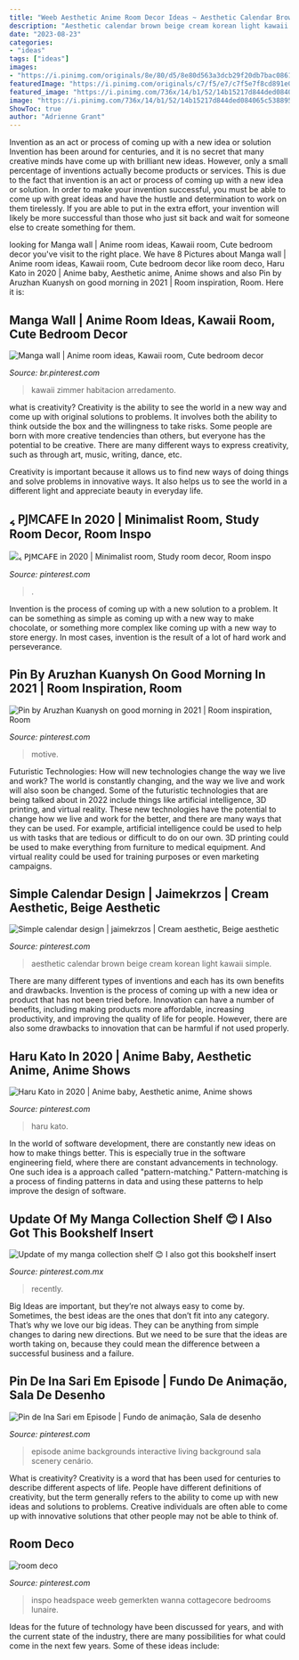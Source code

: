 ```yaml
---
title: "Weeb Aesthetic Anime Room Decor Ideas ~ Aesthetic Calendar Brown Beige Cream Korean Light Kawaii Simple"
description: "Aesthetic calendar brown beige cream korean light kawaii simple"
date: "2023-08-23"
categories:
- "ideas"
tags: ["ideas"]
images:
- "https://i.pinimg.com/originals/8e/80/d5/8e80d563a3dcb29f20db7bac0861f05a.jpg"
featuredImage: "https://i.pinimg.com/originals/c7/f5/e7/c7f5e7f8cd891e056e33552cc1b2633a.jpg"
featured_image: "https://i.pinimg.com/736x/14/b1/52/14b15217d844ded084065c538895a6a4.jpg"
image: "https://i.pinimg.com/736x/14/b1/52/14b15217d844ded084065c538895a6a4.jpg"
ShowToc: true
author: "Adrienne Grant"
---
```



Invention as an act or process of coming up with a new idea or solution
Invention has been around for centuries, and it is no secret that many creative minds have come up with brilliant new ideas. However, only a small percentage of inventions actually become products or services. This is due to the fact that invention is an act or process of coming up with a new idea or solution. In order to make your invention successful, you must be able to come up with great ideas and have the hustle and determination to work on them tirelessly. If you are able to put in the extra effort, your invention will likely be more successful than those who just sit back and wait for someone else to create something for them.

	

		
looking for Manga wall | Anime room ideas, Kawaii room, Cute bedroom decor you've visit to the right place. We have 8 Pictures about Manga wall | Anime room ideas, Kawaii room, Cute bedroom decor like room deco, Haru Kato in 2020 | Anime baby, Aesthetic anime, Anime shows and also Pin by Aruzhan Kuanysh on good morning in 2021 | Room inspiration, Room. Here it is:
		
    
## Manga Wall | Anime Room Ideas, Kawaii Room, Cute Bedroom Decor

<img loading=lazy src="https://i.pinimg.com/736x/a4/6a/b8/a46ab874be2dc395648b18d973055312.jpg" onerror="this.onerror=null;this.src='https://tse3.mm.bing.net/th?id=OIP.YKuIULYd1HyKaxSTBkZeiQHaN8&amp;pid=15.1';" alt="Manga wall | Anime room ideas, Kawaii room, Cute bedroom decor">

_Source: br.pinterest.com_

>kawaii zimmer habitacion arredamento. 

	

what is creativity?
Creativity is the ability to see the world in a new way and come up with original solutions to problems. It involves both the ability to think outside the box and the willingness to take risks.
Some people are born with more creative tendencies than others, but everyone has the potential to be creative. There are many different ways to express creativity, such as through art, music, writing, dance, etc.

Creativity is important because it allows us to find new ways of doing things and solve problems in innovative ways. It also helps us to see the world in a different light and appreciate beauty in everyday life.

    
## ៹ 𝖯𝖩𝖬𝖢𝖠𝖥𝖤 In 2020 | Minimalist Room, Study Room Decor, Room Inspo

<img loading=lazy src="https://i.pinimg.com/originals/8e/80/d5/8e80d563a3dcb29f20db7bac0861f05a.jpg" onerror="this.onerror=null;this.src='https://tse4.mm.bing.net/th?id=OIP.iAlV6Fp29NVxH3TeIZBP9gHaHa&amp;pid=15.1';" alt="៹ 𝖯𝖩𝖬𝖢𝖠𝖥𝖤 in 2020 | Minimalist room, Study room decor, Room inspo">

_Source: pinterest.com_

>. 

	

Invention is the process of coming up with a new solution to a problem. It can be something as simple as coming up with a new way to make chocolate, or something more complex like coming up with a new way to store energy. In most cases, invention is the result of a lot of hard work and perseverance.

    
## Pin By Aruzhan Kuanysh On Good Morning In 2021 | Room Inspiration, Room

<img loading=lazy src="https://i.pinimg.com/736x/1e/b8/bb/1eb8bbc3313467780d4ed83aa8cbb5ed.jpg" onerror="this.onerror=null;this.src='https://tse2.mm.bing.net/th?id=OIP.Z7tNDwiRNJm52Q4CcKNGTAHaMm&amp;pid=15.1';" alt="Pin by Aruzhan Kuanysh on good morning in 2021 | Room inspiration, Room">

_Source: pinterest.com_

>motive. 

	

Futuristic Technologies: How will new technologies change the way we live and work?
The world is constantly changing, and the way we live and work will also soon be changed. Some of the futuristic technologies that are being talked about in 2022 include things like artificial intelligence, 3D printing, and virtual reality. These new technologies have the potential to change how we live and work for the better, and there are many ways that they can be used. For example, artificial intelligence could be used to help us with tasks that are tedious or difficult to do on our own. 3D printing could be used to make everything from furniture to medical equipment. And virtual reality could be used for training purposes or even marketing campaigns.

    
## Simple Calendar Design | Jaimekrzos | Cream Aesthetic, Beige Aesthetic

<img loading=lazy src="https://i.pinimg.com/736x/05/55/e7/0555e71c15af58b6158496f1d88fa4c3.jpg" onerror="this.onerror=null;this.src='https://tse3.mm.bing.net/th?id=OIP.IXxFTqmf9pTwthtx8LiiHAHaHa&amp;pid=15.1';" alt="Simple calendar design | jaimekrzos | Cream aesthetic, Beige aesthetic">

_Source: pinterest.com_

>aesthetic calendar brown beige cream korean light kawaii simple. 

	

There are many different types of inventions and each has its own benefits and drawbacks.
Invention is the process of coming up with a new idea or product that has not been tried before. Innovation can have a number of benefits, including making products more affordable, increasing productivity, and improving the quality of life for people. However, there are also some drawbacks to innovation that can be harmful if not used properly.

    
## Haru Kato In 2020 | Anime Baby, Aesthetic Anime, Anime Shows

<img loading=lazy src="https://i.pinimg.com/736x/ae/70/be/ae70be93bd31bb6f7aabee90915f22e9.jpg" onerror="this.onerror=null;this.src='https://tse3.mm.bing.net/th?id=OIP.vs2FZRwo7KiBtvCTO2R0MAHaJl&amp;pid=15.1';" alt="Haru Kato in 2020 | Anime baby, Aesthetic anime, Anime shows">

_Source: pinterest.com_

>haru kato. 

	

In the world of software development, there are constantly new ideas on how to make things better. This is especially true in the software engineering field, where there are constant advancements in technology. One such idea is a approach called "pattern-matching." Pattern-matching is a process of finding patterns in data and using these patterns to help improve the design of software.

    
## Update Of My Manga Collection Shelf 😊 I Also Got This Bookshelf Insert

<img loading=lazy src="https://i.pinimg.com/736x/aa/99/1b/aa991ba28765ed94660a939348714462.jpg" onerror="this.onerror=null;this.src='https://tse3.mm.bing.net/th?id=OIP.ABd7NohqHxQN1yPRtlYH9QHaFj&amp;pid=15.1';" alt="Update of my manga collection shelf 😊 I also got this bookshelf insert">

_Source: pinterest.com.mx_

>recently. 

	

Big Ideas are important, but they’re not always easy to come by. Sometimes, the best ideas are the ones that don’t fit into any category. That’s why we love our big ideas. They can be anything from simple changes to daring new directions. But we need to be sure that the ideas are worth taking on, because they could mean the difference between a successful business and a failure.

    
## Pin De Ina Sari Em Episode | Fundo De Animação, Sala De Desenho

<img loading=lazy src="https://i.pinimg.com/originals/c7/f5/e7/c7f5e7f8cd891e056e33552cc1b2633a.jpg" onerror="this.onerror=null;this.src='https://tse1.mm.bing.net/th?id=OIP.xaEBwcDKh2j8k0c1b56JfAHaEY&amp;pid=15.1';" alt="Pin de Ina Sari em Episode | Fundo de animação, Sala de desenho">

_Source: pinterest.com_

>episode anime backgrounds interactive living background sala scenery cenário. 

	

What is creativity?
Creativity is a word that has been used for centuries to describe different aspects of life. People have different definitions of creativity, but the term generally refers to the ability to come up with new ideas and solutions to problems. Creative individuals are often able to come up with innovative solutions that other people may not be able to think of.

    
## Room Deco

<img loading=lazy src="https://i.pinimg.com/736x/14/b1/52/14b15217d844ded084065c538895a6a4.jpg" onerror="this.onerror=null;this.src='https://tse3.mm.bing.net/th?id=OIP.HuPGL1cdZ-N4HR-wfbXwXwHaJ3&amp;pid=15.1';" alt="room deco">

_Source: pinterest.com_

>inspo headspace weeb gemerkten wanna cottagecore bedrooms lunaire. 

	

Ideas for the future of technology have been discussed for years, and with the current state of the industry, there are many possibilities for what could come in the next few years. Some of these ideas include: 

